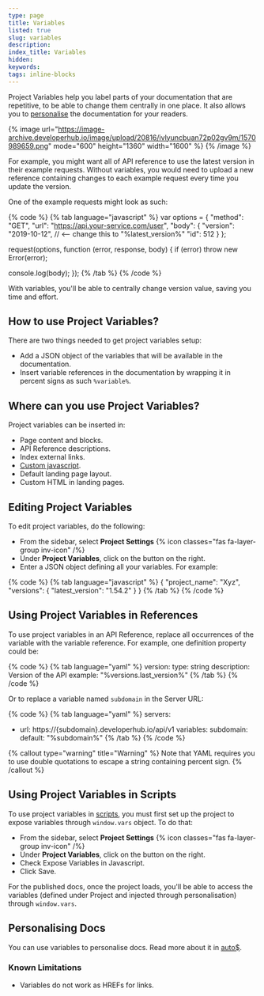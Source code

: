 ```yaml
---
type: page
title: Variables
listed: true
slug: variables
description: 
index_title: Variables
hidden: 
keywords: 
tags: inline-blocks
---
```


Project Variables help you label parts of your documentation that are repetitive, to be able to change them centrally in one place. It also allows you to [personalise](/support-center/personalised-docs) the documentation for your readers.

{% image url="https://image-archive.developerhub.io/image/upload/20816/ivlyuncbuan72p02gv9m/1570989659.png" mode="600" height="1360" width="1600" %}
{% /image %}

For example, you might want all of API reference to use the latest version in their example requests. Without variables, you would need to upload a new reference containing changes to each example request every time you update the version.

One of the example requests might look as such:

{% code %}
{% tab language="javascript" %}
var options = {
 "method": "GET",
 "url": "https://api.your-service.com/user",
 "body": {
   "version": "2019-10-12", // <-- change this to "%latest_version%"
   "id": 512
 }
};

request(options, function (error, response, body) {
  if (error) throw new Error(error);

  console.log(body);
});
{% /tab %}
{% /code %}

With variables, you'll be able to centrally change version value, saving you time and effort.

## How to use Project Variables?

There are two things needed to get project variables setup:

- Add a JSON object of the variables that will be available in the documentation.
- Insert variable references in the documentation by wrapping it in percent signs as such `%variable%`.

## Where can you use Project Variables?

Project variables can be inserted in:

- Page content and blocks.
- API Reference descriptions.
- Index external links.
- [Custom javascript](/support-center/variables#using-project-variables-in-scripts).
- Default landing page layout.
- Custom HTML in landing pages.

## Editing Project Variables

To edit project variables, do the following:

- From the sidebar, select **Project Settings** {% icon classes="fas fa-layer-group inv-icon" /%}
- Under **Project Variables**, click on the button on the right.
- Enter a JSON object defining all your variables. For example:

{% code %}
{% tab language="javascript" %}
{
  "project_name": "Xyz",
  "versions": {
    "latest_version": "1.54.2"
  }
}
{% /tab %}
{% /code %}

## Using Project Variables in References

To use project variables in an API Reference, replace all occurrences of the variable with the variable reference. For example, one definition property could be:

{% code %}
{% tab language="yaml" %}
version:
    type: string
    description: Version of the API
    example: "%versions.last_version%"
{% /tab %}
{% /code %}

Or to replace a variable named `subdomain` in the Server URL:

{% code %}
{% tab language="yaml" %}
servers:
  - url: https://{subdomain}.developerhub.io/api/v1
    variables:
      subdomain:
        default: "%subdomain%"
{% /tab %}
{% /code %}

{% callout type="warning" title="Warning" %}
Note that YAML requires you to use double quotations to escape a string containing percent sign.
{% /callout %}

## Using Project Variables in Scripts

To use project variables in [scripts](/support-center/custom-javascript), you must first set up the project to expose variables through `window.vars` object. To do that:

- From the sidebar, select **Project Settings** {% icon classes="fas fa-layer-group inv-icon" /%}
- Under **Project Variables**, click on the button on the right.
- Check Expose Variables in Javascript.
- Click Save.

For the published docs, once the project loads, you'll be able to access the variables (defined under Project and injected through personalisation) through `window.vars`.

## Personalising Docs

You can use variables to personalise docs. Read more about it in [auto$](/support-center/personalised-docs).

### Known Limitations

- Variables do not work as HREFs for links.